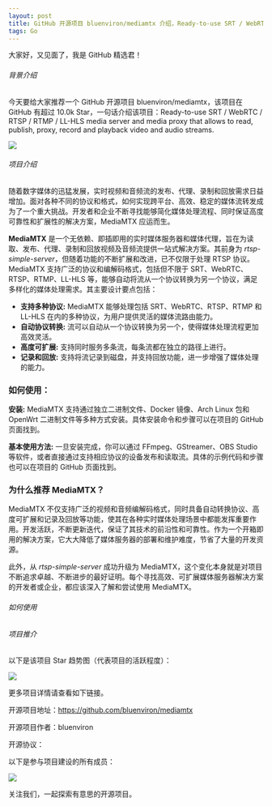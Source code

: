 ```yaml
---
layout: post
title: GitHub 开源项目 bluenviron/mediamtx 介绍，Ready-to-use SRT / WebRTC / RTSP / RTMP / LL-HLS media server and media proxy that allows to read, publish, proxy, record and playback video and audio streams.
tags: Go
---
```


大家好，又见面了，我是 GitHub 精选君！

###### 背景介绍

今天要给大家推荐一个 GitHub 开源项目 bluenviron/mediamtx，该项目在 GitHub 有超过 10.0k Star，一句话介绍该项目：Ready-to-use SRT / WebRTC / RTSP / RTMP / LL-HLS media server and media proxy that allows to read, publish, proxy, record and playback video and audio streams.




![](https://raw.githubusercontent.com/bluenviron/mediamtx/master/logo.png)


###### 项目介绍

随着数字媒体的迅猛发展，实时视频和音频流的发布、代理、录制和回放需求日益增加。面对各种不同的协议和格式，如何实现跨平台、高效、稳定的媒体流转发成为了一个重大挑战。开发者和企业不断寻找能够简化媒体处理流程、同时保证高度可靠性和扩展性的解决方案，MediaMTX 应运而生。

**MediaMTX** 是一个无依赖、即插即用的实时媒体服务器和媒体代理，旨在为读取、发布、代理、录制和回放视频及音频流提供一站式解决方案。其前身为 _rtsp-simple-server_，但随着功能的不断扩展和改进，已不仅限于处理 RTSP 协议。MediaMTX 支持广泛的协议和编解码格式，包括但不限于 SRT、WebRTC、RTSP、RTMP、LL-HLS 等，能够自动将流从一个协议转换为另一个协议，满足多样化的媒体处理需求。其主要设计要点包括：

- **支持多种协议:** MediaMTX 能够处理包括 SRT、WebRTC、RTSP、RTMP 和 LL-HLS 在内的多种协议，为用户提供灵活的媒体流路由能力。
- **自动协议转换:** 流可以自动从一个协议转换为另一个，使得媒体处理流程更加高效灵活。
- **高度可扩展:** 支持同时服务多条流，每条流都在独立的路径上进行。
- **记录和回放:** 支持将流记录到磁盘，并支持回放功能，进一步增强了媒体处理的能力。

### 如何使用：

**安装:** MediaMTX 支持通过独立二进制文件、Docker 镜像、Arch Linux 包和 OpenWrt 二进制文件等多种方式安装。具体安装命令和步骤可以在项目的 GitHub 页面找到。

**基本使用方法:** 一旦安装完成，你可以通过 FFmpeg、GStreamer、OBS Studio 等软件，或者直接通过支持相应协议的设备发布和读取流。具体的示例代码和步骤也可以在项目的 GitHub 页面找到。

### 为什么推荐 MediaMTX？

MediaMTX 不仅支持广泛的视频和音频编解码格式，同时具备自动转换协议、高度可扩展和记录及回放等功能，使其在各种实时媒体处理场景中都能发挥重要作用。开发活跃，不断更新迭代，保证了其技术的前沿性和可靠性。作为一个开箱即用的解决方案，它大大降低了媒体服务器的部署和维护难度，节省了大量的开发资源。

此外，从 _rtsp-simple-server_ 成功升级为 MediaMTX，这个变化本身就是对项目不断追求卓越、不断进步的最好证明。每个寻找高效、可扩展媒体服务器解决方案的开发者或企业，都应该深入了解和尝试使用 MediaMTX。

###### 如何使用

###### 项目推介

以下是该项目 Star 趋势图（代表项目的活跃程度）：

![](https://api.star-history.com/svg?repos=bluenviron/mediamtx&type=Timeline)

更多项目详情请查看如下链接。

开源项目地址：https://github.com/bluenviron/mediamtx 

开源项目作者：bluenviron

开源协议：

以下是参与项目建设的所有成员：

![](https://contrib.rocks/image?repo=bluenviron/mediamtx)

关注我们，一起探索有意思的开源项目。

